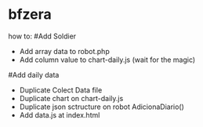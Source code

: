 # bfzera


how to:
#Add Soldier
- Add array data to robot.php
- Add column value to chart-daily.js
(wait for the magic)

#Add daily data
- Duplicate Colect Data file
- Duplicate chart on chart-daily.js
- Duplicate json sctructure on robot AdicionaDiario()
- Add data.js at index.html